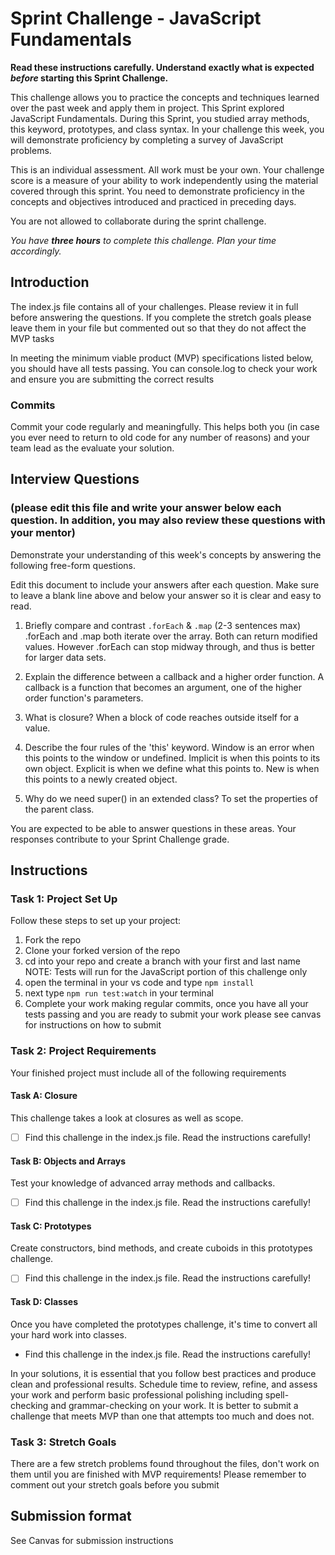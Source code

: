 # Sprint Challenge - JavaScript Fundamentals

**Read these instructions carefully. Understand exactly what is expected _before_ starting this Sprint Challenge.**

This challenge allows you to practice the concepts and techniques learned over the past week and apply them in project. This Sprint explored JavaScript Fundamentals. During this Sprint, you studied array methods, this keyword, prototypes, and class syntax. In your challenge this week, you will demonstrate proficiency by completing a survey of JavaScript problems.

This is an individual assessment. All work must be your own. Your challenge score is a measure of your ability to work independently using the material covered through this sprint. You need to demonstrate proficiency in the concepts and objectives introduced and practiced in preceding days.

You are not allowed to collaborate during the sprint challenge. 

_You have **three hours** to complete this challenge. Plan your time accordingly._


## Introduction

The index.js file contains all of your challenges. Please review it in full before answering the questions. If you complete the stretch goals please leave them in your file but commented out so that they do not affect the MVP tasks 

In meeting the minimum viable product (MVP) specifications listed below, you should have all tests passing. You can console.log to check your work and ensure you are submitting the correct results 

### Commits

Commit your code regularly and meaningfully. This helps both you (in case you ever need to return to old code for any number of reasons) and your team lead as the evaluate your solution.

## Interview Questions
### (please edit this file and write your answer below each question. In addition, you may also review these questions with your mentor)
Demonstrate your understanding of this week's concepts by answering the following free-form questions.

Edit this document to include your answers after each question. Make sure to leave a blank line above and below your answer so it is clear and easy to read.

1. Briefly compare and contrast `.forEach` & `.map` (2-3 sentences max)
.forEach and .map both iterate over the array.  Both can return modified values.  However .forEach can stop midway through, and thus is better for larger data sets.

2. Explain the difference between a callback and a higher order function.
A callback is a function that becomes an argument, one of the higher order function's parameters.

3. What is closure?
When a block of code reaches outside itself for a value.

4. Describe the four rules of the 'this' keyword.
Window is an error when this points to the window or undefined.
Implicit is when this points to its own object.
Explicit is when we define what this points to.
New is when this points to a newly created object.

5. Why do we need super() in an extended class?
To set the properties of the parent class.

You are expected to be able to answer questions in these areas. Your responses contribute to your Sprint Challenge grade. 

## Instructions

### Task 1: Project Set Up

Follow these steps to set up your project:

1. Fork the repo
2. Clone your forked version of the repo
3. cd into your repo and create a branch with your first and last name
NOTE: Tests will run for the JavaScript portion of this challenge only
4. open the terminal in your vs code and type `npm install`
5. next type `npm run test:watch` in your terminal
6. Complete your work making regular commits, once you have all your tests passing and you are ready to submit your work please see canvas for instructions on how to submit

### Task 2: Project Requirements

Your finished project must include all of the following requirements

#### Task A: Closure

This challenge takes a look at closures as well as scope. 
* [ ] Find this challenge in the index.js file. Read the instructions carefully!

#### Task B: Objects and Arrays

Test your knowledge of advanced array methods and callbacks.
* [ ] Find this challenge in the index.js file. Read the instructions carefully!

#### Task C: Prototypes

Create constructors, bind methods, and create cuboids in this prototypes challenge.
* [ ] Find this challenge in the index.js file. Read the instructions carefully!

#### Task D: Classes

Once you have completed the prototypes challenge, it's time to convert all your hard work into classes.
* Find this challenge in the index.js file. Read the instructions carefully!

In your solutions, it is essential that you follow best practices and produce clean and professional results. Schedule time to review, refine, and assess your work and perform basic professional polishing including spell-checking and grammar-checking on your work. It is better to submit a challenge that meets MVP than one that attempts too much and does not.

### Task 3: Stretch Goals 

There are a few stretch problems found throughout the files, don't work on them until you are finished with MVP requirements! Please remember to comment out your stretch goals before you submit 

## Submission format

See Canvas for submission instructions 

